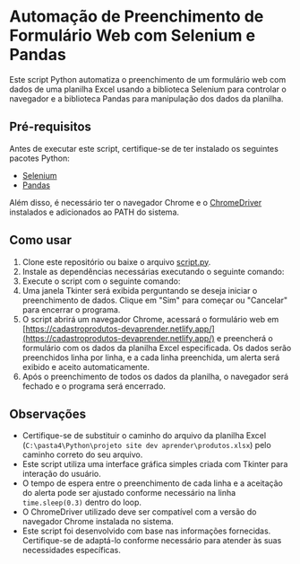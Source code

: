 # Automação de Preenchimento de Formulário Web com Selenium e Pandas

Este script Python automatiza o preenchimento de um formulário web com dados de uma planilha Excel usando a biblioteca Selenium para controlar o navegador e a biblioteca Pandas para manipulação dos dados da planilha.

## Pré-requisitos

Antes de executar este script, certifique-se de ter instalado os seguintes pacotes Python:
- [Selenium](https://pypi.org/project/selenium/)
- [Pandas](https://pypi.org/project/pandas/)

Além disso, é necessário ter o navegador Chrome e o [ChromeDriver](https://chromedriver.chromium.org/downloads) instalados e adicionados ao PATH do sistema.

## Como usar

1. Clone este repositório ou baixe o arquivo [script.py](bot.py).
2. Instale as dependências necessárias executando o seguinte comando:
3. Execute o script com o seguinte comando:
4. Uma janela Tkinter será exibida perguntando se deseja iniciar o preenchimento de dados. Clique em "Sim" para começar ou "Cancelar" para encerrar o programa.
5. O script abrirá um navegador Chrome, acessará o formulário web em [https://cadastroprodutos-devaprender.netlify.app/](https://cadastroprodutos-devaprender.netlify.app/) e preencherá o formulário com os dados da planilha Excel especificada. Os dados serão preenchidos linha por linha, e a cada linha preenchida, um alerta será exibido e aceito automaticamente.
6. Após o preenchimento de todos os dados da planilha, o navegador será fechado e o programa será encerrado.

## Observações

- Certifique-se de substituir o caminho do arquivo da planilha Excel (`C:\pasta4\Python\projeto site dev aprender\produtos.xlsx`) pelo caminho correto do seu arquivo.
- Este script utiliza uma interface gráfica simples criada com Tkinter para interação do usuário.
- O tempo de espera entre o preenchimento de cada linha e a aceitação do alerta pode ser ajustado conforme necessário na linha `time.sleep(0.3)` dentro do loop.
- O ChromeDriver utilizado deve ser compatível com a versão do navegador Chrome instalada no sistema.
- Este script foi desenvolvido com base nas informações fornecidas. Certifique-se de adaptá-lo conforme necessário para atender às suas necessidades específicas.
